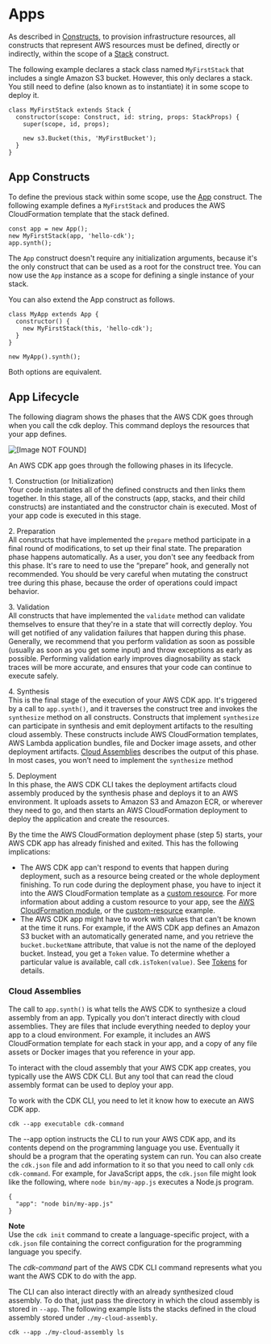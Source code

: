# Apps<a name="apps"></a>

As described in [Constructs](constructs.md), to provision infrastructure resources, all constructs that represent AWS resources must be defined, directly or indirectly, within the scope of a [Stack](https://docs.aws.amazon.com/cdk/api/latest/typescript/api/cdk/stack.html) construct\.

The following example declares a stack class named `MyFirstStack` that includes a single Amazon S3 bucket\. However, this only declares a stack\. You still need to define \(also known as to instantiate\) it in some scope to deploy it\.

```
class MyFirstStack extends Stack {
  constructor(scope: Construct, id: string, props: StackProps) {
    super(scope, id, props);

    new s3.Bucket(this, 'MyFirstBucket');
  }
}
```

## App Constructs<a name="apps_construct"></a>

To define the previous stack within some scope, use the [App](https://docs.aws.amazon.com/cdk/api/latest/typescript/api/cdk/app.html) construct\. The following example defines a `MyFirstStack` and produces the AWS CloudFormation template that the stack defined\.

```
const app = new App();
new MyFirstStack(app, 'hello-cdk');
app.synth();
```

The `App` construct doesn't require any initialization arguments, because it's the only construct that can be used as a root for the construct tree\. You can now use the `App` instance as a scope for defining a single instance of your stack\.

You can also extend the App construct as follows\.

```
class MyApp extends App {
  constructor() {
    new MyFirstStack(this, 'hello-cdk');
  }
}

new MyApp().synth();
```

Both options are equivalent\.

## App Lifecycle<a name="lifecycle"></a>

The following diagram shows the phases that the AWS CDK goes through when you call the cdk deploy\. This command deploys the resources that your app defines\.

![\[Image NOT FOUND\]](http://docs.aws.amazon.com/cdk/latest/guide/images/Lifecycle.png)

An AWS CDK app goes through the following phases in its lifecycle\.

1\. Construction \(or Initialization\)  
 Your code instantiates all of the defined constructs and then links them together\. In this stage, all of the constructs \(app, stacks, and their child constructs\) are instantiated and the constructor chain is executed\. Most of your app code is executed in this stage\.

2\. Preparation  
All constructs that have implemented the `prepare` method participate in a final round of modifications, to set up their final state\. The preparation phase happens automatically\. As a user, you don't see any feedback from this phase\. It's rare to need to use the “prepare” hook, and generally not recommended\. You should be very careful when mutating the construct tree during this phase, because the order of operations could impact behavior\.

3\. Validation  
All constructs that have implemented the `validate` method can validate themselves to ensure that they're in a state that will correctly deploy\. You will get notified of any validation failures that happen during this phase\. Generally, we recommend that you perform validation as soon as possible \(usually as soon as you get some input\) and throw exceptions as early as possible\. Performing validation early improves diagnosability as stack traces will be more accurate, and ensures that your code can continue to execute safely\.

4\. Synthesis  
This is the final stage of the execution of your AWS CDK app\. It's triggered by a call to `app.synth()`, and it traverses the construct tree and invokes the `synthesize` method on all constructs\. Constructs that implement `synthesize` can participate in synthesis and emit deployment artifacts to the resulting cloud assembly\. These constructs include AWS CloudFormation templates, AWS Lambda application bundles, file and Docker image assets, and other deployment artifacts\. [Cloud Assemblies](#apps_cloud_assembly) describes the output of this phase\. In most cases, you won’t need to implement the `synthesize` method

5\. Deployment  
In this phase, the AWS CDK CLI takes the deployment artifacts cloud assembly produced by the synthesis phase and deploys it to an AWS environment\. It uploads assets to Amazon S3 and Amazon ECR, or wherever they need to go, and then starts an AWS CloudFormation deployment to deploy the application and create the resources\.

By the time the AWS CloudFormation deployment phase \(step 5\) starts, your AWS CDK app has already finished and exited\. This has the following implications:
+ The AWS CDK app can't respond to events that happen during deployment, such as a resource being created or the whole deployment finishing\. To run code during the deployment phase, you have to inject it into the AWS CloudFormation template as a [custom resource](cfn_layer.md#cfn_layer_custom)\. For more information about adding a custom resource to your app, see the [AWS CloudFormation module](https://docs.aws.amazon.com/cdk/api/latest/docs/aws-cloudformation-readme.html), or the [custom\-resource](https://github.com/aws-samples/aws-cdk-examples/tree/master/typescript/custom-resource/) example\.
+ The AWS CDK app might have to work with values that can't be known at the time it runs\. For example, if the AWS CDK app defines an Amazon S3 bucket with an automatically generated name, and you retrieve the `bucket.bucketName` attribute, that value is not the name of the deployed bucket\. Instead, you get a `Token` value\. To determine whether a particular value is available, call `cdk.isToken(value)`\. See [Tokens](tokens.md) for details\.

### Cloud Assemblies<a name="apps_cloud_assembly"></a>

The call to `app.synth()` is what tells the AWS CDK to synthesize a cloud assembly from an app\. Typically you don't interact directly with cloud assemblies\. They are files that include everything needed to deploy your app to a cloud environment\. For example, it includes an AWS CloudFormation template for each stack in your app, and a copy of any file assets or Docker images that you reference in your app\.

To interact with the cloud assembly that your AWS CDK app creates, you typically use the AWS CDK CLI\. But any tool that can read the cloud assembly format can be used to deploy your app\.

To work with the CDK CLI, you need to let it know how to execute an AWS CDK app\.

```
cdk --app executable cdk-command
```

The \-\-app option instructs the CLI to run your AWS CDK app, and its contents depend on the programming language you use\. Eventually it should be a program that the operating system can run\. You can also create the `cdk.json` file and add information to it so that you need to call only `cdk cdk-command`\. For example, for JavaScript apps, the `cdk.json` file might look like the following, where `node bin/my-app.js` executes a Node\.js program\.

```
{
  "app": "node bin/my-app.js"
}
```

**Note**  
Use the `cdk init` command to create a language\-specific project, with a `cdk.json` file containing the correct configuration for the programming language you specify\.

The *cdk\-command* part of the AWS CDK CLI command represents what you want the AWS CDK to do with the app\.

The CLI can also interact directly with an already synthesized cloud assembly\. To do that, just pass the directory in which the cloud assembly is stored in `--app`\. The following example lists the stacks defined in the cloud assembly stored under `./my-cloud-assembly`\.

```
cdk --app ./my-cloud-assembly ls
```
